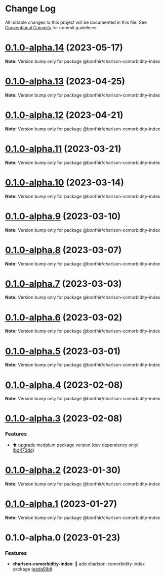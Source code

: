 # Change Log

All notable changes to this project will be documented in this file.
See [Conventional Commits](https://conventionalcommits.org) for commit guidelines.

# [0.1.0-alpha.14](https://github.com/bonfhir/bonfhir/compare/@bonfhir/charlson-comorbidity-index@0.1.0-alpha.13...@bonfhir/charlson-comorbidity-index@0.1.0-alpha.14) (2023-05-17)

**Note:** Version bump only for package @bonfhir/charlson-comorbidity-index





# [0.1.0-alpha.13](https://github.com/bonfhir/bonfhir/compare/@bonfhir/charlson-comorbidity-index@0.1.0-alpha.12...@bonfhir/charlson-comorbidity-index@0.1.0-alpha.13) (2023-04-25)

**Note:** Version bump only for package @bonfhir/charlson-comorbidity-index





# [0.1.0-alpha.12](https://github.com/bonfhir/bonfhir/compare/@bonfhir/charlson-comorbidity-index@0.1.0-alpha.11...@bonfhir/charlson-comorbidity-index@0.1.0-alpha.12) (2023-04-21)

**Note:** Version bump only for package @bonfhir/charlson-comorbidity-index





# [0.1.0-alpha.11](https://github.com/bonfhir/bonfhir/compare/@bonfhir/charlson-comorbidity-index@0.1.0-alpha.10...@bonfhir/charlson-comorbidity-index@0.1.0-alpha.11) (2023-03-21)

**Note:** Version bump only for package @bonfhir/charlson-comorbidity-index





# [0.1.0-alpha.10](https://github.com/bonfhir/bonfhir/compare/@bonfhir/charlson-comorbidity-index@0.1.0-alpha.9...@bonfhir/charlson-comorbidity-index@0.1.0-alpha.10) (2023-03-14)

**Note:** Version bump only for package @bonfhir/charlson-comorbidity-index





# [0.1.0-alpha.9](https://github.com/bonfhir/bonfhir/compare/@bonfhir/charlson-comorbidity-index@0.1.0-alpha.8...@bonfhir/charlson-comorbidity-index@0.1.0-alpha.9) (2023-03-10)

**Note:** Version bump only for package @bonfhir/charlson-comorbidity-index





# [0.1.0-alpha.8](https://github.com/bonfhir/bonfhir/compare/@bonfhir/charlson-comorbidity-index@0.1.0-alpha.7...@bonfhir/charlson-comorbidity-index@0.1.0-alpha.8) (2023-03-07)

**Note:** Version bump only for package @bonfhir/charlson-comorbidity-index





# [0.1.0-alpha.7](https://github.com/bonfhir/bonfhir/compare/@bonfhir/charlson-comorbidity-index@0.1.0-alpha.6...@bonfhir/charlson-comorbidity-index@0.1.0-alpha.7) (2023-03-03)

**Note:** Version bump only for package @bonfhir/charlson-comorbidity-index





# [0.1.0-alpha.6](https://github.com/bonfhir/bonfhir/compare/@bonfhir/charlson-comorbidity-index@0.1.0-alpha.5...@bonfhir/charlson-comorbidity-index@0.1.0-alpha.6) (2023-03-02)

**Note:** Version bump only for package @bonfhir/charlson-comorbidity-index





# [0.1.0-alpha.5](https://github.com/bonfhir/bonfhir/compare/@bonfhir/charlson-comorbidity-index@0.1.0-alpha.4...@bonfhir/charlson-comorbidity-index@0.1.0-alpha.5) (2023-03-01)

**Note:** Version bump only for package @bonfhir/charlson-comorbidity-index





# [0.1.0-alpha.4](https://github.com/bonfhir/bonfhir/compare/@bonfhir/charlson-comorbidity-index@0.1.0-alpha.3...@bonfhir/charlson-comorbidity-index@0.1.0-alpha.4) (2023-02-08)

**Note:** Version bump only for package @bonfhir/charlson-comorbidity-index





# [0.1.0-alpha.3](https://github.com/bonfhir/bonfhir/compare/@bonfhir/charlson-comorbidity-index@0.1.0-alpha.2...@bonfhir/charlson-comorbidity-index@0.1.0-alpha.3) (2023-02-08)


### Features

* :arrow_up: upgrade medplum package version (dev dependency only) ([bd473dd](https://github.com/bonfhir/bonfhir/commit/bd473dd79ccd678b3a81d8fc0ed37f0715317669))





# [0.1.0-alpha.2](https://github.com/bonfhir/bonfhir/compare/@bonfhir/charlson-comorbidity-index@0.1.0-alpha.1...@bonfhir/charlson-comorbidity-index@0.1.0-alpha.2) (2023-01-30)

**Note:** Version bump only for package @bonfhir/charlson-comorbidity-index





# [0.1.0-alpha.1](https://github.com/bonfhir/bonfhir/compare/@bonfhir/charlson-comorbidity-index@0.1.0-alpha.0...@bonfhir/charlson-comorbidity-index@0.1.0-alpha.1) (2023-01-27)

**Note:** Version bump only for package @bonfhir/charlson-comorbidity-index





# 0.1.0-alpha.0 (2023-01-23)


### Features

* **charlson-comorbidity-index:** :tada: add charlson-comorbidity-index package ([eeda99d](https://github.com/bonfhir/bonfhir/commit/eeda99d7895f0e7ea3c70398a5e3646b984c9e01))
